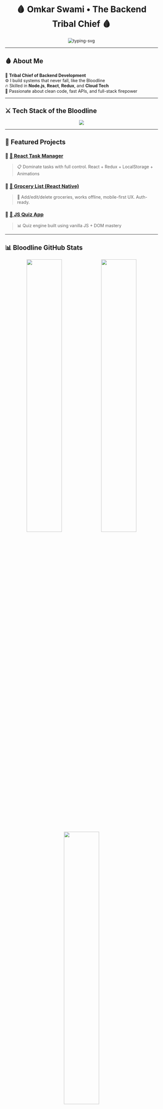 <h1 align="center">
  🩸 Omkar Swami • The Backend Tribal Chief 🩸
</h1>

<p align="center">
  <img src="https://readme-typing-svg.herokuapp.com?font=Fira+Code&size=24&pause=1000&center=true&vCenter=true&color=FF0000&width=650&lines=Backend+Beast+with+Node.js+%26+React;Full-Stack+Warrior+%7C+API+King;Acknowledge+My+Code+Reign+%F0%9F%97%AA;Bloodline+of+Backend+%F0%9F%92%BA" alt="typing-svg" />
</p>

---

## 🩸 About Me

👑 **Tribal Chief of Backend Development**  
⚙️ I build systems that never fall, like the Bloodline  
🔥 Skilled in **Node.js**, **React**, **Redux**, and **Cloud Tech**  
🧠 Passionate about clean code, fast APIs, and full-stack firepower

---

## ⚔️ Tech Stack of the Bloodline

<p align="center">
  <img src="https://skillicons.dev/icons?i=nodejs,express,react,redux,reactnative,js,ts,mongodb,mysql,postgres,java,spring,linux,git,github,aws,gcp" />
</p>

---

## 🧱 Featured Projects

### 🔹 [🧠 React Task Manager](https://github.com/Omixo/react-task-manager)
> 📋 Dominate tasks with full control. React + Redux + LocalStorage + Animations

### 🔹 [🛒 Grocery List (React Native)](https://github.com/Omixo/react-native-grocery-list)
> 🧾 Add/edit/delete groceries, works offline, mobile-first UX. Auth-ready.

### 🔹 [🧪 JS Quiz App](https://github.com/Omixo/Js-Quiz-App)
> 📊 Quiz engine built using vanilla JS + DOM mastery

---

## 📊 Bloodline GitHub Stats

<p align="center">
  <img src="https://github-readme-stats.vercel.app/api?username=Omixo&show_icons=true&theme=dark&icon_color=ff0000&text_color=ffffff&title_color=ff0000&hide_border=false&count_private=true" width="48%" />
  <img src="https://github-readme-streak-stats.herokuapp.com?user=Omixo&theme=dark&hide_border=false&ring=ff0000&currStreakLabel=ffffff&fire=ff0000" width="48%" />
</p>

<p align="center">
  <img src="https://github-readme-stats.vercel.app/api/top-langs/?username=Omixo&layout=compact&theme=dark&title_color=ff0000&hide_border=false" width="48%" />
</p>

---

## 🩶 Connect With The Bloodline

<p align="center">
  <a href="https://linkedin.com/in/omkarswami20">
    <img src="https://img.shields.io/badge/LinkedIn-%230077B5.svg?style=for-the-badge&logo=linkedin&logoColor=white" />
  </a>
  <a href="https://github.com/Omixo">
    <img src="https://img.shields.io/badge/GitHub-%23181717.svg?style=for-the-badge&logo=github&logoColor=white" />
  </a>
</p>

---

## 🔥 Quote of the README

> _"Greatness on a different level. Mode: GOD."_ – Roman Reigns 🩸

<p align="center">
  <img src="https://capsule-render.vercel.app/api?type=waving&color=ff0000&height=100&section=footer" />
</p>
